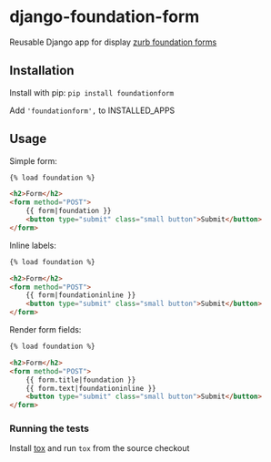 # django-foundation-form

Reusable Django app for display [zurb foundation forms](http://foundation.zurb.com/)

## Installation
Install with pip: `pip install foundationform`

Add `'foundationform',` to INSTALLED_APPS

## Usage

Simple form:

```html
{% load foundation %}

<h2>Form</h2>
<form method="POST">
    {{ form|foundation }}
    <button type="submit" class="small button">Submit</button>
</form>
```

Inline labels:

```html
{% load foundation %}

<h2>Form</h2>
<form method="POST">
    {{ form|foundationinline }}
    <button type="submit" class="small button">Submit</button>
</form>
```

Render form fields:
```html
{% load foundation %}

<h2>Form</h2>
<form method="POST">
    {{ form.title|foundation }}
    {{ form.text|foundationinline }}
    <button type="submit" class="small button">Submit</button>
</form>
```

### Running the tests
Install [tox](http://tox.testrun.org/) and run `tox` from the source checkout